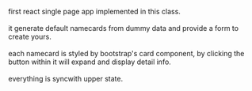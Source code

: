 first react single page app implemented in this class.<br/><br/>
it generate default namecards from dummy data and provide a form to create yours.<br/><br/>
each namecard is styled by bootstrap's card component, by clicking the button within it will expand and display detail info.<br/><br/>
everything is syncwith upper state.

